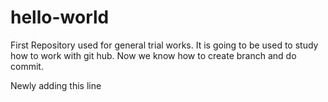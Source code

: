 # hello-world
First Repository used for general trial works.
It is going to be used to study how to work with git hub.
Now we know how to create branch and  do commit.

Newly adding this line
